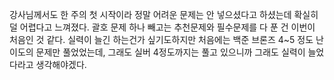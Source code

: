 강사님께서도 한 주의 첫 시작이라 정말 어려운 문제는 안 넣으셨다고 하셨는데 확실히 덜 어렵다고 느껴졌다. 괄호 문제 하나 빼고는 추천문제와 필수문제를 다 푼 건 이번이 처음인 것 같다. 실력이 늘긴 하는건가 싶기도하지만 처음에는 백준 브론즈 4~5 정도 난이도의 문제만 풀었었는데, 그래도 실버 4정도까지는 풀고 있으니까 그래도 실력이 늘었다라고 생각해야겠다.
